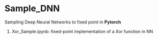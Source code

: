 # **Sample_DNN**  

Sampling Deep Neural Networks to fixed point in **Pytorch**

1. Xor_Sample.ipynb: fixed-point implementation of a Xor function in NN